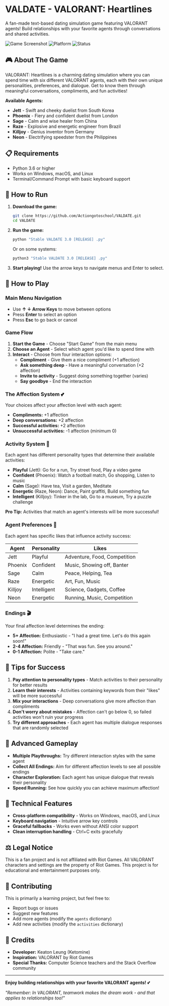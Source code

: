 # VALDATE - VALORANT: Heartlines

A fan-made text-based dating simulation game featuring VALORANT agents! Build relationships with your favorite agents through conversations and shared activities.

![Game Screenshot](https://img.shields.io/badge/Game-Text%20Based-blue) ![Platform](https://img.shields.io/badge/Platform-Cross%20Platform-green) ![Status](https://img.shields.io/badge/Status-Stable%20v3.0-brightgreen)

## 🎮 About The Game

VALORANT: Heartlines is a charming dating simulation where you can spend time with six different VALORANT agents, each with their own unique personalities, preferences, and dialogue. Get to know them through meaningful conversations, compliments, and fun activities!

**Available Agents:**
- **Jett** - Swift and cheeky duelist from South Korea
- **Phoenix** - Fiery and confident duelist from London  
- **Sage** - Calm and wise healer from China
- **Raze** - Explosive and energetic engineer from Brazil
- **Killjoy** - Genius inventor from Germany
- **Neon** - Electrifying speedster from the Philippines

## 📋 Requirements

- Python 3.6 or higher
- Works on Windows, macOS, and Linux
- Terminal/Command Prompt with basic keyboard support

## 🚀 How to Run

1. **Download the game:**
   ```bash
   git clone https://github.com/Actiongotoschool/VALDATE.git
   cd VALDATE
   ```

2. **Run the game:**
   ```bash
   python "Stable VALDATE 3.0 [RELEASE] .py"
   ```
   
   Or on some systems:
   ```bash
   python3 "Stable VALDATE 3.0 [RELEASE] .py"
   ```

3. **Start playing!** Use the arrow keys to navigate menus and Enter to select.

## 🎯 How to Play

### Main Menu Navigation
- Use **↑ ↓ Arrow Keys** to move between options
- Press **Enter** to select an option
- Press **Esc** to go back or cancel

### Game Flow
1. **Start the Game** - Choose "Start Game" from the main menu
2. **Choose an Agent** - Select which agent you'd like to spend time with
3. **Interact** - Choose from four interaction options:
   - **Compliment** - Give them a nice compliment (+1 affection)
   - **Ask something deep** - Have a meaningful conversation (+2 affection)
   - **Invite to activity** - Suggest doing something together (varies)
   - **Say goodbye** - End the interaction

### The Affection System 💕
Your choices affect your affection level with each agent:
- **Compliments:** +1 affection
- **Deep conversations:** +2 affection  
- **Successful activities:** +2 affection
- **Unsuccessful activities:** -1 affection (minimum 0)

### Activity System 🎲
Each agent has different personality types that determine their available activities:

- **Playful** (Jett): Go for a run, Try street food, Play a video game
- **Confident** (Phoenix): Watch a football match, Go shopping, Listen to music
- **Calm** (Sage): Have tea, Visit a garden, Meditate
- **Energetic** (Raze, Neon): Dance, Paint graffiti, Build something fun
- **Intelligent** (Killjoy): Tinker in the lab, Go to a museum, Try a puzzle challenge

**Pro Tip:** Activities that match an agent's interests will be more successful!

### Agent Preferences 📝
Each agent has specific likes that influence activity success:

| Agent | Personality | Likes |
|-------|-------------|-------|
| Jett | Playful | Adventure, Food, Competition |
| Phoenix | Confident | Music, Showing off, Banter |
| Sage | Calm | Peace, Helping, Tea |
| Raze | Energetic | Art, Fun, Music |
| Killjoy | Intelligent | Science, Gadgets, Coffee |
| Neon | Energetic | Running, Music, Competition |

### Endings 🎬
Your final affection level determines the ending:
- **5+ Affection:** Enthusiastic - "I had a great time. Let's do this again soon!"
- **2-4 Affection:** Friendly - "That was fun. See you around."
- **0-1 Affection:** Polite - "Take care."

## 🎯 Tips for Success

1. **Pay attention to personality types** - Match activities to their personality for better results
2. **Learn their interests** - Activities containing keywords from their "likes" will be more successful
3. **Mix your interactions** - Deep conversations give more affection than compliments
4. **Don't worry about mistakes** - Affection can't go below 0, so failed activities won't ruin your progress
5. **Try different approaches** - Each agent has multiple dialogue responses that are randomly selected

## 🎲 Advanced Gameplay

- **Multiple Playthroughs:** Try different interaction styles with the same agent
- **Collect All Endings:** Aim for different affection levels to see all possible endings
- **Character Exploration:** Each agent has unique dialogue that reveals their personality
- **Speed Running:** See how quickly you can achieve maximum affection!

## 🔧 Technical Features

- **Cross-platform compatibility** - Works on Windows, macOS, and Linux
- **Keyboard navigation** - Intuitive arrow key controls
- **Graceful fallbacks** - Works even without ANSI color support
- **Clean interruption handling** - Ctrl+C exits gracefully

## ⚖️ Legal Notice

This is a fan project and is not affiliated with Riot Games. All VALORANT characters and settings are the property of Riot Games. This project is for educational and entertainment purposes only.

## 🤝 Contributing

This is primarily a learning project, but feel free to:
- Report bugs or issues
- Suggest new features
- Add more agents (modify the `agents` dictionary)
- Add new activities (modify the `activities` dictionary)

## 📄 Credits

- **Developer:** Keaton Leung (Ketomine)
- **Inspiration:** VALORANT by Riot Games
- **Special Thanks:** Computer Science teachers and the Stack Overflow community

---

**Enjoy building relationships with your favorite VALORANT agents!** 💕

*"Remember: In VALORANT, teamwork makes the dream work - and that applies to relationships too!"*